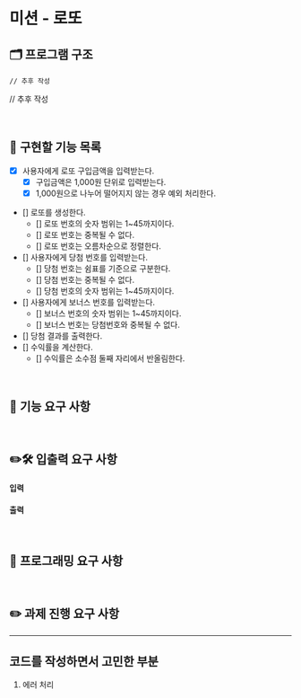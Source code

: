 # 미션 - 로또

## 🗂️ 프로그램 구조

```
// 추후 작성

```

// 추후 작성

<br/>

## 🫥 구현할 기능 목록

- [x] 사용자에게 로또 구입금액을 입력받는다.
  - [x] 구입금액은 1,000원 단위로 입력받는다.
  - [x] 1,000원으로 나누어 떨어지지 않는 경우 예외 처리한다.
- [] 로또를 생성한다.
  - [] 로또 번호의 숫자 범위는 1~45까지이다.
  - [] 로또 번호는 중복될 수 없다.
  - [] 로또 번호는 오름차순으로 정렬한다.
- [] 사용자에게 당첨 번호를 입력받는다.
  - [] 당첨 번호는 쉼표를 기준으로 구분한다.
  - [] 당첨 번호는 중복될 수 없다.
  - [] 당첨 번호의 숫자 범위는 1~45까지이다.
- [] 사용자에게 보너스 번호를 입력받는다.
  - [] 보너스 번호의 숫자 범위는 1~45까지이다.
  - [] 보너스 번호는 당첨번호와 중복될 수 없다.
- [] 당첨 결과를 출력한다.
- [] 수익률을 계산한다.
  - [] 수익률은 소수점 둘째 자리에서 반올림한다.

<br/>

## 🚀 기능 요구 사항

<br/>

## ✏️🛠️ 입출력 요구 사항

#### 입력

#### 출력

<br/>

## 🎯 프로그래밍 요구 사항

<br/>

## ✏️ 과제 진행 요구 사항

---

## 코드를 작성하면서 고민한 부분

1. 에러 처리
